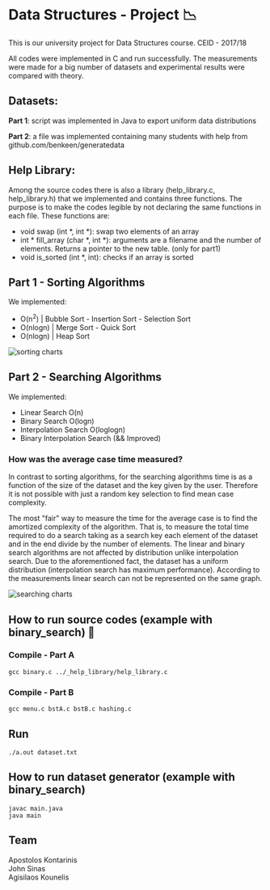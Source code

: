 # Data Structures - Project :chart_with_downwards_trend:

This is our university project for Data Structures course. CEID - 2017/18

All codes were implemented in C and run successfully. The measurements were made for a big number of datasets and experimental results were compared with theory.

## Datasets:
**Part 1**: script was implemented in Java to export uniform data distributions

**Part 2**: a file was implemented containing many students with help from github.com/benkeen/generatedata

## Help Library:
Among the source codes there is also a library (help_library.c, help_library.h) that we implemented and contains three functions. The purpose is to make the codes legible by not declaring the same functions in each file. These functions are:
- void swap (int \*, int \*): swap two elements of an array
- int \* fill_array (char \*, int \*): arguments are a filename and the number of elements. Returns a pointer to the new table. (only for part1)
- void is_sorted (int \*, int): checks if an array is sorted




## Part 1 - Sorting Algorithms

We implemented:
- O(n<sup>2</sup>) | Bubble Sort - Insertion Sort - Selection Sort
- O(nlogn) | Merge Sort - Quick Sort
- O(nlogn) | Heap Sort

![sorting charts](https://user-images.githubusercontent.com/36283973/123538029-4f651900-d73b-11eb-8b89-a1a9777c94db.png)


## Part 2 - Searching Algorithms

We implemented:
- Linear Search O(n)
- Binary Search O(logn)
- Interpolation Search O(loglogn)
- Binary Interpolation Search (&& Improved)



### How was the average case time measured?
In contrast to sorting algorithms, for the searching algorithms time is as a function of the size of the dataset and the key given by the user. Therefore it is not possible with just a random key selection to find mean case complexity.

The most "fair" way to measure the time for the average case is to find the amortized complexity of the algorithm. That is, to measure the total time required to do a search taking as a search key each element of the dataset and in the end divide by the number of elements. The linear and binary search algorithms are not affected by distribution unlike interpolation search. Due to the aforementioned fact, the dataset has a uniform distribution (interpolation search has maximum performance). According to the measurements linear search can not be represented on the same graph.


![searching charts](https://user-images.githubusercontent.com/36283973/123538527-019de000-d73e-11eb-9b18-d7e2952dc6f5.png)



## How to run source codes (example with binary_search) 🏃

### Compile - Part A
```
gcc binary.c ../_help_library/help_library.c
```

### Compile - Part B
```
gcc menu.c bstA.c bstB.c hashing.c
```

## Run
```
./a.out dataset.txt
```

## How to run dataset generator (example with binary_search)
```
javac main.java
java main
```

## Team
Apostolos Kontarinis<br>
John Sinas<br>
Agisilaos Kounelis

